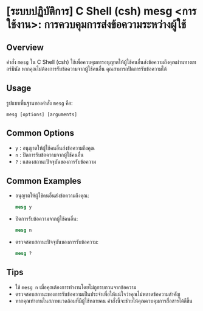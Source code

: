 # [ระบบปฏิบัติการ] C Shell (csh) mesg <การใช้งาน>: การควบคุมการส่งข้อความระหว่างผู้ใช้

## Overview
คำสั่ง `mesg` ใน C Shell (csh) ใช้เพื่อควบคุมการอนุญาตให้ผู้ใช้คนอื่นส่งข้อความถึงคุณผ่านทางเทอร์มินัล หากคุณไม่ต้องการรับข้อความจากผู้ใช้คนอื่น คุณสามารถปิดการรับข้อความได้

## Usage
รูปแบบพื้นฐานของคำสั่ง `mesg` คือ:

```
mesg [options] [arguments]
```

## Common Options
- `y` : อนุญาตให้ผู้ใช้คนอื่นส่งข้อความถึงคุณ
- `n` : ปิดการรับข้อความจากผู้ใช้คนอื่น
- `?` : แสดงสถานะปัจจุบันของการรับข้อความ

## Common Examples
- อนุญาตให้ผู้ใช้คนอื่นส่งข้อความถึงคุณ:
  ```csh
  mesg y
  ```

- ปิดการรับข้อความจากผู้ใช้คนอื่น:
  ```csh
  mesg n
  ```

- ตรวจสอบสถานะปัจจุบันของการรับข้อความ:
  ```csh
  mesg ?
  ```

## Tips
- ใช้ `mesg n` เมื่อคุณต้องการทำงานโดยไม่ถูกรบกวนจากข้อความ
- ตรวจสอบสถานะของการรับข้อความเป็นประจำเพื่อให้แน่ใจว่าคุณไม่พลาดข้อความสำคัญ
- หากคุณทำงานในสภาพแวดล้อมที่มีผู้ใช้หลายคน คำสั่งนี้จะช่วยให้คุณควบคุมการสื่อสารได้ดีขึ้น